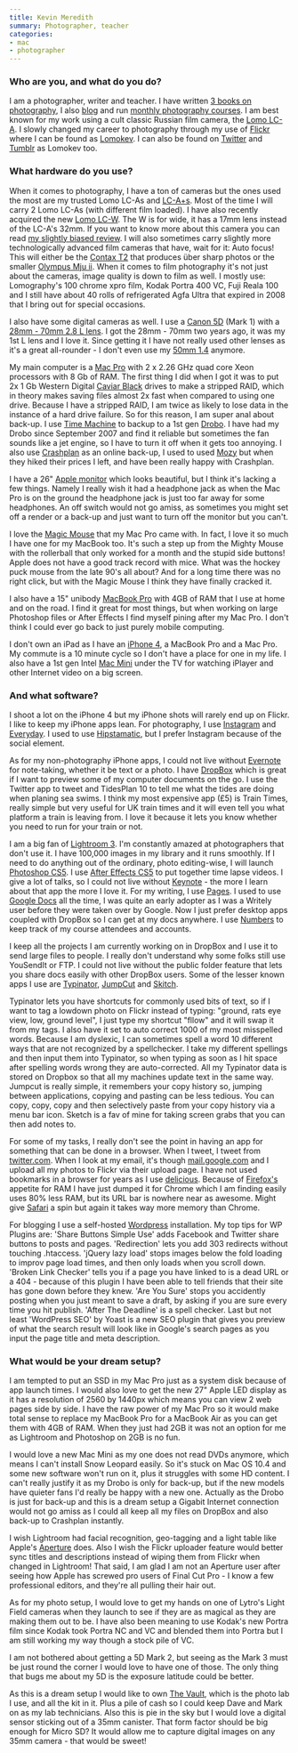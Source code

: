 ```yaml
---
title: Kevin Meredith
summary: Photographer, teacher
categories:
- mac
- photographer
---
```


### Who are you, and what do you do?

I am a photographer, writer and teacher. I have written [3 books on photography](http://lomokev.com/books/ "Kevin's books."), I also [blog](http://lomokev.com/ "Kevin's weblog.") and run [monthly photography courses](http://lomokev.com/hot-shots-the-photography-course/ "Kevin's photography courses."). I am best known for my work using a cult classic Russian film camera, the [Lomo LC-A][lc-a]. I slowly changed my career to photography through my use of [Flickr][] where I can be found as [Lomokev](http://www.flickr.com/photos/lomokev "Kevin's Flickr account."). I can also be found on [Twitter](http://twitter.com/#!/lomokev "Kevin's Twitter account.") and [Tumblr](http://lomokev.tumblr.com/ "Kevin's tumblelog.") as Lomokev too.

### What hardware do you use?

When it comes to photography, I have a ton of cameras but the ones used the most are my trusted Lomo LC-As and [LC-A+s][lc-a-plus]. Most of the time I will carry 2 Lomo LC-As (with different film loaded). I have also recently acquired the new [Lomo LC-W][lc-wide]. The W is for wide, it has a 17mm lens instead of the LC-A's 32mm. If you want to know more about this camera you can read [my slightly biased review](http://lomokev.com/blog/lomo-lcw-review/ "Kevin's review of the LC-Wide."). I will also sometimes carry slightly more technologically advanced film cameras that have, wait for it: Auto focus! This will either be the [Contax T2][contax-t2] that produces über sharp photos or the smaller [Olympus Mju ii][mju-ii]. When it comes to film photography it's not just about the cameras, image quality is down to film as well. I mostly use: Lomography's 100 chrome xpro film, Kodak Portra 400 VC, Fuji Reala 100 and I still have about 40 rolls of refrigerated Agfa Ultra that expired in 2008 that I bring out for special occasions.

I also have some digital cameras as well. I use a [Canon 5D][eos-5d] (Mark 1) with a [28mm - 70mm 2.8 L lens][ef-28-70mm-f2.8l-usm]. I got the 28mm - 70mm two years ago, it was my 1st L lens and I love it. Since getting it I have not really used other lenses as it's a great all-rounder - I don't even use my [50mm 1.4][ef-50mm-f1.4-usm] anymore.

My main computer is a [Mac Pro][mac-pro] with 2 x 2.26 GHz quad core Xeon processors with 8 Gb of RAM. The first thing I did when I got it was to put 2x 1 Gb Western Digital [Caviar Black][caviar-black] drives to make a stripped RAID, which in theory makes saving files almost 2x fast when compared to using one drive. Because I have a stripped RAID, I am twice as likely to lose data in the instance of a hard drive failure. So for this reason, I am super anal about back-up. I use [Time Machine][time-machine] to backup to a 1st gen [Drobo][]. I have had my Drobo since September 2007 and find it reliable but sometimes the fan sounds like a jet engine, so I have to turn it off when it gets too annoying. I also use [Crashplan][] as an online back-up, I used to used [Mozy][] but when they hiked their prices I left, and have been really happy with Crashplan.

I have a 26" [Apple monitor][cinema-display] which looks beautiful, but I think it's lacking a few things. Namely I really wish it had a headphone jack as when the Mac Pro is on the ground the headphone jack is just too far away for some headphones. An off switch would not go amiss, as sometimes you might set off a render or a back-up and just want to turn off the monitor but you can't.

I love the [Magic Mouse][magic-mouse] that my Mac Pro came with. In fact, I love it so much I have one for my MacBook too. It's such a step up from the Mighty Mouse with the rollerball that only worked for a month and the stupid side buttons! Apple does not have a good track record with mice. What was the hockey puck mouse from the late 90's all about? And for a long time there was no right click, but with the Magic Mouse I think they have finally cracked it.

I also have a 15" unibody [MacBook Pro][macbook-pro] with 4GB of RAM that I use at home and on the road. I find it great for most things, but when working on large Photoshop files or After Effects I find myself pining after my Mac Pro. I don't think I could ever go back to just purely mobile computing.

I don't own an iPad as I have an [iPhone 4][iphone-4], a MacBook Pro and a Mac Pro. My commute is a 10 minute cycle so I don't have a place for one in my life. I also have a 1st gen Intel [Mac Mini][mac-mini] under the TV for watching iPlayer and other Internet video on a big screen.

### And what software?

I shoot a lot on the iPhone 4 but my iPhone shots will rarely end up on Flickr. I like to keep my iPhone apps lean. For photography, I use [Instagram][instagram-ios] and [Everyday][everyday-ios]. I used to use [Hipstamatic][hipstamatic-ios], but I prefer Instagram because of the social element.

As for my non-photography iPhone apps, I could not live without [Evernote][evernote-ios] for note-taking, whether it be text or a photo. I have [DropBox][dropbox-ios] which is great if I want to preview some of my computer documents on the go. I use the Twitter app to tweet and TidesPlan 10 to tell me what the tides are doing when planing sea swims. I think my most expensive app (£5) is Train Times, really simple but very useful for UK train times and it will even tell you what platform a train is leaving from. I love it because it lets you know whether you need to run for your train or not.

I am a big fan of [Lightroom 3][lightroom]. I'm constantly amazed at photographers that don't use it. I have 100,000 images in my library and it runs smoothly. If I need to do anything out of the ordinary, photo editing-wise, I will launch [Photoshop CS5][photoshop]. I use [After Effects CS5][after-effects] to put together time lapse videos. I give a lot of talks, so I could not live without [Keynote][] - the more I learn about that app the more I love it. For my writing, I use [Pages][]. I used to use [Google Docs][google-docs] all the time, I was quite an early adopter as I was a Writely user before they were taken over by Google. Now I just prefer desktop apps coupled with DropBox so I can get at my docs anywhere. I use [Numbers][] to keep track of my course attendees and accounts.

I keep all the projects I am currently working on in DropBox and I use it to send large files to people. I really don't understand why some folks still use YouSendIt or FTP. I could not live without the public folder feature that lets you share docs easily with other DropBox users. Some of the lesser known apps I use are [Typinator][], [JumpCut][] and [Skitch][].

Typinator lets you have shortcuts for commonly used bits of text, so if I want to tag a lowdown photo on Flickr instead of typing: "ground, rats eye view, low, ground level", I just type my shortcut "fllow" and it will swap it from my tags. I also have it set to auto correct 1000 of my most misspelled words. Because I am dyslexic, I can sometimes spell a word 10 different ways that are not recognized by a spellchecker. I take my different spellings and then input them into Typinator, so when typing as soon as I hit space after spelling words wrong they are auto-corrected. All my Typinator data is stored on Dropbox so that all my machines update text in the same way. Jumpcut is really simple, it remembers your copy history so, jumping between applications, copying and pasting can be less tedious. You can copy, copy, copy and then selectively paste from your copy history via a menu bar icon. Sketch is a fav of mine for taking screen grabs that you can then add notes to.

For some of my tasks, I really don't see the point in having an app for something that can be done in a browser. When I tweet, I tweet from [twitter.com][twitter]. When I look at my email, it's though [mail.google.com][gmail] and I upload all my photos to Flickr via their upload page. I have not used bookmarks in a browser for years as I use [delicious][]. Because of [Firefox's][firefox] appetite for RAM I have just dumped it for Chrome which I am finding easily uses 80% less RAM, but its URL bar is nowhere near as awesome. Might give [Safari][] a spin but again it takes way more memory than Chrome.

For blogging I use a self-hosted [Wordpress][] installation. My top tips for WP Plugins are: 'Share Buttons Simple Use' adds Facebook and Twitter share buttons to posts and pages. 'Redirection' lets you add 303 redirects without touching .htaccess. 'jQuery lazy load' stops images below the fold loading to improv page load times, and then only loads when you scroll down. 'Broken Link Checker' tells you if a page you have linked to is a dead URL or a 404 - because of this plugin I have been able to tell friends that their site has gone down before they knew. 'Are You Sure' stops you accidently posting when you just meant to save a draft, by asking if you are sure every time you hit publish. 'After The Deadline' is a spell checker. Last but not least 'WordPress SEO' by Yoast is a new SEO plugin that gives you preview of what the search result will look like in Google's search pages as you input the page title and meta description.

### What would be your dream setup?

I am tempted to put an SSD in my Mac Pro just as a system disk because of app launch times. I would also love to get the new 27" Apple LED display as it has a resolution of 2560 by 1440px which means you can view 2 web pages side by side. I have the raw power of my Mac Pro so it would make total sense to replace my MacBook Pro for a MacBook Air as you can get them with 4GB of RAM. When they just had 2GB it was not an option for me as Lightroom and Photoshop on 2GB is no fun.

I would love a new Mac Mini as my one does not read DVDs anymore, which means I can't install Snow Leopard easily. So it's stuck on Mac OS 10.4 and some new software won't run on it, plus it struggles with some HD content. I can't really justify it as my Drobo is only for back-up, but if the new models have quieter fans I'd really be happy with a new one. Actually as the Drobo is just for back-up and this is a dream setup a Gigabit Internet connection would not go amiss as I could all keep all my files on DropBox and also back-up to Crashplan instantly.

I wish Lightroom had facial recognition, geo-tagging and a light table like Apple's [Aperture][] does. Also I wish the Flickr uploader feature would better sync titles and descriptions instead of wiping them from Flickr when changed in Lightroom! That said, I am glad I am not an Aperture user after seeing how Apple has screwed pro users of Final Cut Pro - I know a few professional editors, and they're all pulling their hair out.

As for my photo setup, I would love to get my hands on one of Lytro's Light Field cameras when they launch to see if they are as magical as they are making them out to be. I have also been meaning to use Kodak's new Portra film since Kodak took Portra NC and VC and blended them into Portra but I am still working my way though a stock pile of VC.

I am not bothered about getting a 5D Mark 2, but seeing as the Mark 3 must be just round the corner I would love to have one of those. The only thing that bugs me about my 5D is the exposure latitude could be better.

As this is a dream setup I would like to own [The Vault](http://www.thevaultimaging.co.uk/ "A photo lab in Sussex."), which is the photo lab I use, and all the kit in it. Plus a pile of cash so I could keep Dave and Mark on as my lab technicians. Also this is pie in the sky but I would love a digital sensor sticking out of a 35mm canister. That form factor should be big enough for Micro SD? It would allow me to capture digital images on any 35mm camera - that would be sweet!

[iphone-4]: https://en.wikipedia.org/wiki/IPhone_4 "A smartphone."
[macbook-pro]: https://www.apple.com/macbook-pro/ "A laptop."
[mac-pro]: https://www.apple.com/mac-pro/ "The Intel-based Mac tower computer."
[mac-mini]: https://www.apple.com/mac-mini/ "A small desktop computer."
[mju-ii]: http://camerapedia.wikia.com/wiki/Olympus_mju_II "A compact film camera."
[magic-mouse]: https://www.apple.com/magicmouse/ "A multi-touch mouse."
[cinema-display]: https://en.wikipedia.org/wiki/Apple_Cinema_Display "An LCD display."
[caviar-black]: https://www.amazon.com/Western-Digital-Caviar-Internal-Desktop/dp/B004CSIG1G "An internal hard disk for desktop machines."
[contax-t2]: http://en.wikipedia.org/wiki/Contax#Contax_T-series_compact_cameras "A compact film camera."
[drobo]: http://en.wikipedia.org/wiki/Drobo#Overview "A hardware-based backup system."
[ef-50mm-f1.4-usm]: https://www.usa.canon.com/cusa/support/consumer/eos_slr_camera_systems/lenses/ef_50mm_f_1_4_usm "A lens for SLR cameras."
[eos-5d]: https://en.wikipedia.org/wiki/Canon_EOS_5D "A 12 megapixel DSLR."
[ef-28-70mm-f2.8l-usm]: https://www.the-digital-picture.com/Reviews/Canon-EF-28-70mm-f-2.8-L-USM-Lens-Review.aspx "A camera lens for DSLRs."
[lc-wide]: https://microsites.lomography.com/lc-wide/ "A wide compact film camera."
[lc-a]: https://en.wikipedia.org/wiki/Lomo_LC-A "A very popular film camera."
[lc-a-plus]: https://microsites.lomography.com/lca+/ "A film camera."
[instagram-ios]: https://itunes.apple.com/us/app/instagram/id389801252 "A photo taking/sharing app."
[numbers]: https://www.apple.com/numbers/ "A spreadsheet application for the Mac."
[gmail]: https://mail.google.com/mail/ "Web-based email."
[google-docs]: https://en.wikipedia.org/wiki/Google_Docs "A web-based office suite."
[twitter]: https://twitter.com/ "An online micro-blogging platform."
[time-machine]: https://en.wikipedia.org/wiki/Time_Machine_(Mac_OS) "Backup software for the masses, included with Mac OS X 10.5."
[typinator]: http://www.ergonis.com/products/typinator/ "Mac software for text snippet shortcuts and auto-typing correction."
[safari]: https://www.apple.com/safari/ "A fast web browser."
[skitch]: https://evernote.com/skitch/ "An always-on image editor for the Mac."
[after-effects]: https://www.adobe.com/products/aftereffects.html "Motion graphics and video editing software."
[aperture]: https://en.wikipedia.org/wiki/Aperture_(software) "Photo editing and management software for Mac OS X."
[flickr]: https://www.flickr.com/ "A photo sharing website."
[firefox]: https://www.mozilla.org/en-US/firefox/new/ "A cross-platform open-source web browser."
[hipstamatic-ios]: https://itunes.apple.com/us/app/hipstamatic/id342115564 "A camera app with filters for iOS."
[mozy]: https://mozy.com/ "An online backup solution."
[jumpcut]: http://jumpcut.sourceforge.net/ "A clipboard buffer for Mac OS X."
[crashplan]: https://www.crashplan.com/en-us/ "An online backup service."
[dropbox-ios]: https://www.dropbox.com/iphoneapp "An iOS version of the syncing software."
[delicious]: https://del.icio.us/ "A web service for storing and sharing bookmarks."
[everyday-ios]: http://everyday-app.com/ "An iOS app for taking your photo every day."
[evernote-ios]: https://itunes.apple.com/us/app/evernote/id281796108 "An iPhone client for the Evernote web service."
[keynote]: https://www.apple.com/keynote/ "Presentation software for the Mac."
[lightroom]: https://www.adobe.com/products/photoshop-lightroom.html "Photo management and editing software."
[photoshop]: https://www.adobe.com/products/photoshop.html "A bitmap image editor."
[pages]: https://www.apple.com/pages/ "A Mac word processor and layout tool from Apple."
[wordpress]: https://wordpress.com/ "Weblog publishing software."
